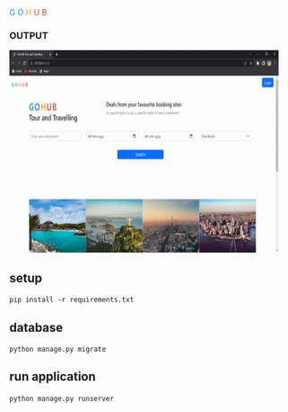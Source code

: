 <div class="navbar-header">
                <a class="navbar-brand">
                    <span style="color:rgb(19, 145, 210);" class="h5">G</span>
                    <span style="color:rgb(19, 145, 210);" class="h5">O</span>
                    <span style="color:rgb(252, 158, 21);" class="h5">H</span>
                    <span style="color:rgb(227, 64, 61);" class="h5">U</span>
                    <span style="color:rgb(227, 64, 61);" class="h5">B</span>
                </a>
</div>

### OUTPUT

<img src = https://github.com/Aaris-Kazi/GOHUB2.0/blob/main/gohub.gif height=360 width=480>

## setup
    pip install -r requirements.txt

## database
    python manage.py migrate

## run application
    python manage.py runserver
